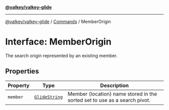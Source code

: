 [**@valkey/valkey-glide**](../../README.md)

***

[@valkey/valkey-glide](../../modules.md) / [Commands](../README.md) / MemberOrigin

# Interface: MemberOrigin

The search origin represented by an existing member.

## Properties

| Property | Type | Description |
| ------ | ------ | ------ |
| <a id="member"></a> `member` | [`GlideString`](../../BaseClient/type-aliases/GlideString.md) | Member (location) name stored in the sorted set to use as a search pivot. |
